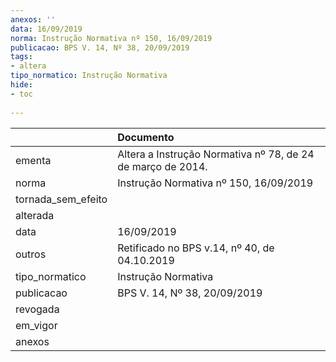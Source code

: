 ```yaml
---
anexos: ''
data: 16/09/2019
norma: Instrução Normativa nº 150, 16/09/2019
publicacao: BPS V. 14, Nº 38, 20/09/2019
tags:
- altera
tipo_normatico: Instrução Normativa
hide: 
- toc 
 
---
```


|                    | Documento                                                   |
|:-------------------|:------------------------------------------------------------|
| ementa             | Altera a Instrução Normativa nº 78, de 24 de março de 2014. |
| norma              | Instrução Normativa nº 150, 16/09/2019                      |
| tornada_sem_efeito |                                                             |
| alterada           |                                                             |
| data               | 16/09/2019                                                  |
| outros             | Retificado no BPS v.14, nº 40, de 04.10.2019                |
| tipo_normatico     | Instrução Normativa                                         |
| publicacao         | BPS V. 14, Nº 38, 20/09/2019                                |
| revogada           |                                                             |
| em_vigor           |                                                             |
| anexos             |                                                             |